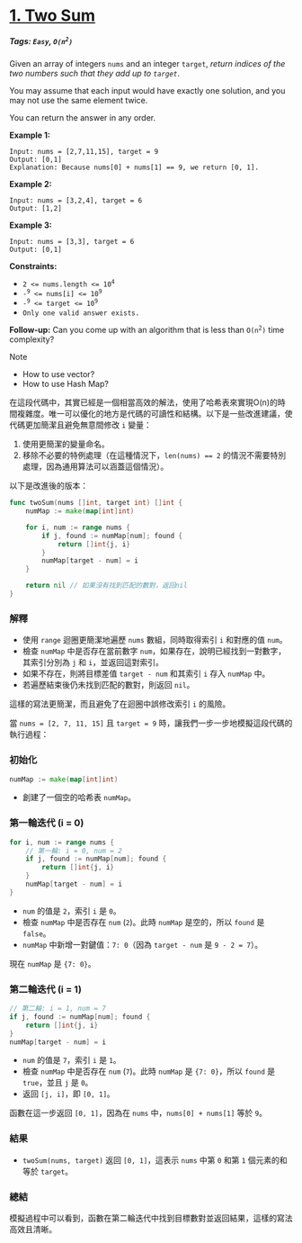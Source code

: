 # [1. Two Sum](https://leetcode.com/problems/two-sum/)

##### Tags: `Easy`, <code>O(n<sup>2</sup>)</code>

Given an array of integers `nums` and an integer `target`, *return indices of the two numbers such that they add up to `target`*.

You may assume that each input would have exactly one solution, and you may not use the same element twice.

You can return the answer in any order.

**Example 1:**
```
Input: nums = [2,7,11,15], target = 9
Output: [0,1]
Explanation: Because nums[0] + nums[1] == 9, we return [0, 1].
```

**Example 2:**
```
Input: nums = [3,2,4], target = 6
Output: [1,2]
```

**Example 3:**
```
Input: nums = [3,3], target = 6
Output: [0,1]
```

**Constraints:**

- <code>2 <= nums.length <= 10<sup>4</sup></code>
- <code>-<sup>9</sup> <= nums[i] <= 10<sup>9</sup></code>
- <code>-<sup>9</sup> <= target <= 10<sup>9</sup></code>
- <code>Only one valid answer exists.</code>

**Follow-up:** Can you come up with an algorithm that is less than <code>O(n<sup>2</sup>)</code> time complexity?

> [!NOTE]
> - How to use vector?
> - How to use Hash Map?



在這段代碼中，其實已經是一個相當高效的解法，使用了哈希表來實現O(n)的時間複雜度。唯一可以優化的地方是代碼的可讀性和結構。以下是一些改進建議，使代碼更加簡潔且避免無意間修改 `i` 變量：

1. 使用更簡潔的變量命名。
2. 移除不必要的特例處理（在這種情況下，`len(nums) == 2` 的情況不需要特別處理，因為通用算法可以涵蓋這個情況）。

以下是改進後的版本：

```go
func twoSum(nums []int, target int) []int {
    numMap := make(map[int]int)

    for i, num := range nums {
        if j, found := numMap[num]; found {
            return []int{j, i}
        }
        numMap[target - num] = i
    }

    return nil // 如果沒有找到匹配的數對，返回nil
}
```

### 解釋
- 使用 `range` 迴圈更簡潔地遍歷 `nums` 數組，同時取得索引 `i` 和對應的值 `num`。
- 檢查 `numMap` 中是否存在當前數字 `num`，如果存在，說明已經找到一對數字，其索引分別為 `j` 和 `i`，並返回這對索引。
- 如果不存在，則將目標差值 `target - num` 和其索引 `i` 存入 `numMap` 中。
- 若遍歷結束後仍未找到匹配的數對，則返回 `nil`。

這樣的寫法更簡潔，而且避免了在迴圈中誤修改索引 `i` 的風險。



當 `nums = [2, 7, 11, 15]` 且 `target = 9` 時，讓我們一步一步地模擬這段代碼的執行過程：

### 初始化
```go
numMap := make(map[int]int)
```
- 創建了一個空的哈希表 `numMap`。

### 第一輪迭代 (i = 0)
```go
for i, num := range nums {
    // 第一輪: i = 0, num = 2
    if j, found := numMap[num]; found {
        return []int{j, i}
    }
    numMap[target - num] = i
}
```
- `num` 的值是 `2`，索引 `i` 是 `0`。
- 檢查 `numMap` 中是否存在 `num` (`2`)。此時 `numMap` 是空的，所以 `found` 是 `false`。
- `numMap` 中新增一對鍵值：`7: 0`（因為 `target - num` 是 `9 - 2 = 7`）。

現在 `numMap` 是 `{7: 0}`。

### 第二輪迭代 (i = 1)
```go
// 第二輪: i = 1, num = 7
if j, found := numMap[num]; found {
    return []int{j, i}
}
numMap[target - num] = i
```
- `num` 的值是 `7`，索引 `i` 是 `1`。
- 檢查 `numMap` 中是否存在 `num` (`7`)。此時 `numMap` 是 `{7: 0}`，所以 `found` 是 `true`，並且 `j` 是 `0`。
- 返回 `[j, i]`，即 `[0, 1]`。

函數在這一步返回 `[0, 1]`，因為在 `nums` 中，`nums[0] + nums[1]` 等於 `9`。

### 結果
- `twoSum(nums, target)` 返回 `[0, 1]`，這表示 `nums` 中第 `0` 和第 `1` 個元素的和等於 `target`。

### 總結
模擬過程中可以看到，函數在第二輪迭代中找到目標數對並返回結果，這樣的寫法高效且清晰。